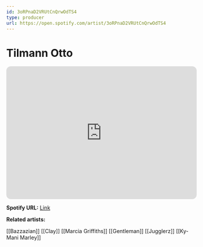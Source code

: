 ```yaml
---
id: 3oRPnaD2VRUtCnQrwOdTS4
type: producer
url: https://open.spotify.com/artist/3oRPnaD2VRUtCnQrwOdTS4
---
```

# Tilmann Otto

<iframe style="border-radius:12px" src="https://open.spotify.com/embed/artist/3oRPnaD2VRUtCnQrwOdTS4" width="100%" height="352" frameBorder="0" allowfullscreen="" allow="autoplay; clipboard-write; encrypted-media; fullscreen; picture-in-picture" loading="lazy"></iframe>

**Spotify URL:** [Link](https://open.spotify.com/artist/3oRPnaD2VRUtCnQrwOdTS4)

**Related artists:**

[[Bazzazian]]
[[Clay]]
[[Marcia Griffiths]]
[[Gentleman]]
[[Jugglerz]]
[[Ky-Mani Marley]]
